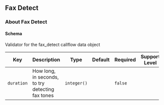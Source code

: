 ## Fax Detect

### About Fax Detect

#### Schema

Validator for the fax_detect callflow data object



Key | Description | Type | Default | Required | Support Level
--- | ----------- | ---- | ------- | -------- | -------------
`duration` | How long, in seconds, to try detecting fax tones | `integer()` |   | `false` |  



